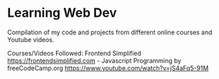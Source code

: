 # Learning Web Dev
Compilation of my code and projects from different online courses and Youtube videos.

Courses/Videos Followed:
Frontend Simplified https://frontendsimplified.com
    - Javascript Programming by freeCodeCamp.org https://www.youtube.com/watch?v=jS4aFq5-91M

